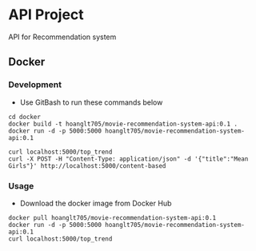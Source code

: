 # API Project

API for Recommendation system

## Docker

### Development

- Use GitBash to run these commands below 

```
cd docker
docker build -t hoanglt705/movie-recommendation-system-api:0.1 .
docker run -d -p 5000:5000 hoanglt705/movie-recommendation-system-api:0.1

curl localhost:5000/top_trend
curl -X POST -H "Content-Type: application/json" -d '{"title":"Mean Girls"}' http://localhost:5000/content-based
```

### Usage

- Download the docker image from Docker Hub

```
docker pull hoanglt705/movie-recommendation-system-api:0.1
docker run -d -p 5000:5000 hoanglt705/movie-recommendation-system-api:0.1
curl localhost:5000/top_trend
```

